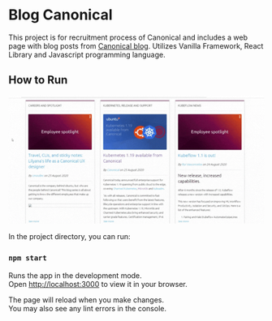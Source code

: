 # Blog Canonical
This project is for recruitment process of Canonical and includes a web page with blog posts from [Canonical blog](https://canonical.com/blog). Utilizes Vanilla Framework, React Library and Javascript programming language.

## How to Run

![Demo of the web page](demo.gif)

In the project directory, you can run:

### `npm start`

Runs the app in the development mode.\
Open [http://localhost:3000](http://localhost:3000) to view it in your browser.

The page will reload when you make changes.\
You may also see any lint errors in the console.

